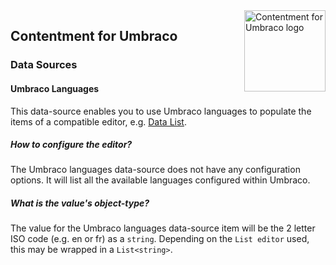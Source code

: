 <img src="../assets/img/logo.png" alt="Contentment for Umbraco logo" title="A state of Umbraco happiness." height="130" align="right">

## Contentment for Umbraco

### Data Sources

#### Umbraco Languages

This data-source enables you to use Umbraco languages to populate the items of a compatible editor, e.g. [Data List](../editors/data-list.md).


##### How to configure the editor?

The Umbraco languages data-source does not have any configuration options. It will list all the available languages configured within Umbraco.


##### What is the value's object-type?

The value for the Umbraco languages data-source item will be the 2 letter ISO code (e.g. en or fr) as a `string`.
Depending on the `List editor` used, this may be wrapped in a `List<string>`.

